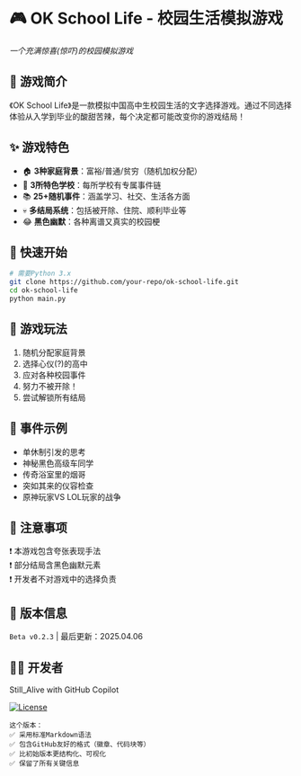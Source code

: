 # 🎮 OK School Life - 校园生活模拟游戏
*一个充满惊喜(惊吓)的校园模拟游戏*

## 📖 游戏简介
《OK School Life》是一款模拟中国高中生校园生活的文字选择游戏。通过不同选择体验从入学到毕业的酸甜苦辣，每个决定都可能改变你的游戏结局！

## ✨ 游戏特色
- 🏠 **3种家庭背景**：富裕/普通/贫穷（随机加权分配）
- 🏫 **3所特色学校**：每所学校有专属事件链
- 📚 **25+随机事件**：涵盖学习、社交、生活各方面
- 💀 **多结局系统**：包括被开除、住院、顺利毕业等
- 😂 **黑色幽默**：各种离谱又真实的校园梗

## 🚀 快速开始
```bash
# 需要Python 3.x
git clone https://github.com/your-repo/ok-school-life.git
cd ok-school-life
python main.py
```

## 🎯 游戏玩法
1. 随机分配家庭背景
2. 选择心仪(?)的高中
3. 应对各种校园事件
4. 努力不被开除！
5. 尝试解锁所有结局

## 📜 事件示例
- 单休制引发的思考
- 神秘黑色高级车同学
- 传奇浴室里的烟哥
- 突如其来的仪容检查
- 原神玩家VS LOL玩家的战争

## 📌 注意事项
❗ 本游戏包含夸张表现手法  
❗ 部分结局含黑色幽默元素  
❗ 开发者不对游戏中的选择负责  

## 📅 版本信息
`Beta v0.2.3` | 最后更新：2025.04.06

## 👨‍💻 开发者
Still_Alive with GitHub Copilot

[![License](https://img.shields.io/badge/license-MIT-blue.svg)](LICENSE)
```
这个版本：
✅ 采用标准Markdown语法  
✅ 包含GitHub友好的格式（徽章、代码块等）  
✅ 比初始版本更结构化、可视化  
✅ 保留了所有关键信息  
